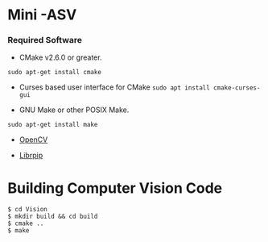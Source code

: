 # Mini -ASV

### Required Software
* CMake v2.6.0 or greater.

``sudo apt-get install cmake``

* Curses based user interface for CMake
``sudo apt install cmake-curses-gui``

* GNU Make or other POSIX Make.

``sudo apt-get install make``

* [OpenCV](https://docs.opencv.org/master/d2/de6/tutorial_py_setup_in_ubuntu.html)

* [Librpip](https://librpip.frasersdev.net/get/download/)


# Building Computer Vision Code
```console
$ cd Vision
$ mkdir build && cd build
$ cmake ..
$ make
```
